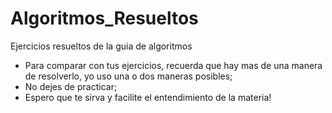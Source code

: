 # Algoritmos_Resueltos
  Ejercicios resueltos de la guia de algoritmos
* Para comparar con tus ejercicios, recuerda que hay mas de una manera de resolverlo, yo uso una o dos maneras posibles;
* No dejes de practicar; 
* Espero que te sirva y facilite el entendimiento de la materia!
